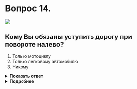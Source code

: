 # Вопрос 14.

![](https://s.drom.ru/i24227/pdd/tickets/2016/1542609037.jpg)

## Кому Вы обязаны уступить дорогу при повороте налево?

1. Только мотоциклу
2. Только легковому автомобилю
3. Никому

<details>
<summary><b>Показать ответ</b></summary>
Правильный ответ: 2
</details>
<details>
<summary><b>Подробнее</b></summary>
Перекрёсток равнозначный. Водители руководствуются «правилом правой руки». У вас помехой справа является только автомобиль, поэтому вы обязаны ему уступить дорогу.
(Пункт 13.11 ПДД)
</details>